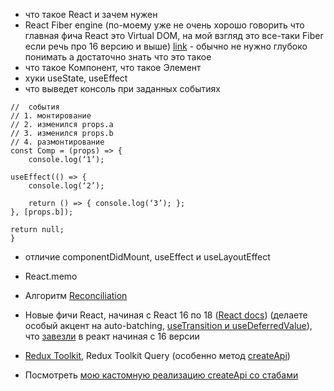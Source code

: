 - что такое React и зачем нужен
- React Fiber engine (по-моему уже не очень хорошо говорить что главная фича React это Virtual DOM, на мой взгляд это все-таки Fiber если речь про 16 версию и выше) [link](https://blog.logrocket.com/deep-dive-react-fiber/#what-react-fiber) - обычно не нужно глубоко понимать а достаточно знать что это такое
- что такое Компонент, что такое Элемент
- хуки useState, useEffect
- что выведет консоль при заданных событиях
```
//  события
// 1. монтирование
// 2. изменился props.a
// 3. изменился props.b
// 4. размонтирование
const Comp = (props) => {
	console.log(‘1’);

useEffect(() => {
	console.log(‘2’);

	return () => { console.log(‘3’); };
}, [props.b]);

return null;
}

```
- отличие componentDidMount, useEffect и useLayoutEffect
- React.memo
- Алгоритм [Reconciliation](https://ru.reactjs.org/docs/reconciliation.html)
- Новые фичи React, начиная с React 16 по 18 ([React docs](https://reactjs.org)) (делаете особый акцент на auto-batching, [useTransition и useDeferredValue](https://youtu.be/QfIwLDy8j_U)), что [завезли](https://github.com/facebook/react/blob/main/CHANGELOG.md) в реакт начиная с 16 версии

- [Redux Toolkit](https://redux-toolkit.js.org/), Redux Toolkit Query (особенно метод [createApi](https://redux-toolkit.js.org/rtk-query/overview#apis))
- Посмотреть [мою кастомную реализацию createApi со стабами](https://github.com/danimaik/black-wall-group/blob/master/src/components/service.js)
